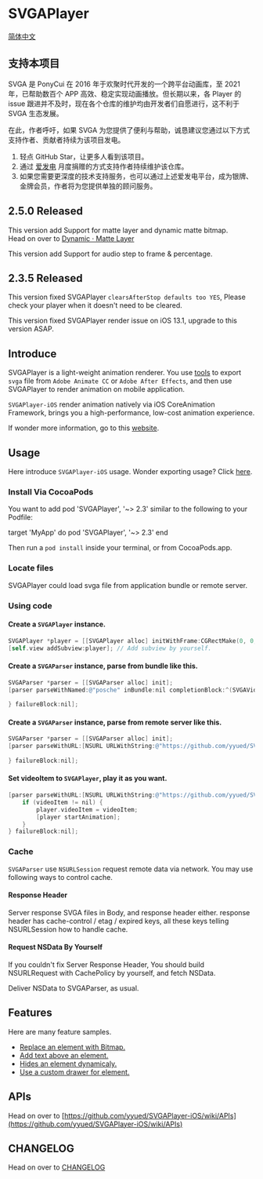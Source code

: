 # SVGAPlayer

[简体中文](./readme.zh.md)

## 支持本项目

SVGA 是 PonyCui 在 2016 年于欢聚时代开发的一个跨平台动画库，至 2021 年，已帮助数百个 APP 高效、稳定实现动画播放。但长期以来，各 Player 的 issue 跟进并不及时，现在各个仓库的维护均由开发者们自愿进行，这不利于 SVGA 生态发展。

在此，作者呼吁，如果 SVGA 为您提供了便利与帮助，诚恳建议您通过以下方式支持作者、贡献者持续为该项目发电。

1. 轻点 GitHub Star，让更多人看到该项目。
2. 通过 [爱发电](https://afdian.net/@ponycui/plan) 月度捐赠的方式支持作者持续维护该仓库。
3. 如果您需要更深度的技术支持服务，也可以通过上述爱发电平台，成为银牌、金牌会员，作者将为您提供单独的顾问服务。

## 2.5.0 Released

This version add Support for matte layer and dynamic matte bitmap.<br>
Head on over to [Dynamic · Matte Layer](https://github.com/yyued/SVGAPlayer-iOS/wiki/Dynamic-%C2%B7-Matte-Layer)

This version add Support for audio step to frame & percentage.

## 2.3.5 Released

This version fixed SVGAPlayer `clearsAfterStop defaults too YES`, Please check your player when it doesn't need to be cleared.

This version fixed SVGAPlayer render issue on iOS 13.1, upgrade to this version ASAP.

## Introduce

SVGAPlayer is a light-weight animation renderer. You use [tools](http://svga.io/designer.html) to export `svga` file from `Adobe Animate CC` or `Adobe After Effects`, and then use SVGAPlayer to render animation on mobile application.

`SVGAPlayer-iOS` render animation natively via iOS CoreAnimation Framework, brings you a high-performance, low-cost animation experience.

If wonder more information, go to this [website](http://svga.io/).

## Usage

Here introduce `SVGAPlayer-iOS` usage. Wonder exporting usage? Click [here](http://svga.io/designer.html).

### Install Via CocoaPods

You want to add pod 'SVGAPlayer', '~> 2.3' similar to the following to your Podfile:

target 'MyApp' do
  pod 'SVGAPlayer', '~> 2.3'
end

Then run a `pod install` inside your terminal, or from CocoaPods.app.

### Locate files

SVGAPlayer could load svga file from application bundle or remote server.

### Using code

#### Create a `SVGAPlayer` instance.

```objectivec
SVGAPlayer *player = [[SVGAPlayer alloc] initWithFrame:CGRectMake(0, 0, 200, 200)];
[self.view addSubview:player]; // Add subview by yourself.
```

#### Create a `SVGAParser` instance, parse from bundle like this.
```objectivec
SVGAParser *parser = [[SVGAParser alloc] init];
[parser parseWithNamed:@"posche" inBundle:nil completionBlock:^(SVGAVideoEntity * _Nonnull videoItem) {
    
} failureBlock:nil];
```

#### Create a `SVGAParser` instance, parse from remote server like this.

```objectivec
SVGAParser *parser = [[SVGAParser alloc] init];
[parser parseWithURL:[NSURL URLWithString:@"https://github.com/yyued/SVGA-Samples/blob/master/posche.svga?raw=true"] completionBlock:^(SVGAVideoEntity * _Nullable videoItem) {
    
} failureBlock:nil];
```

#### Set videoItem to `SVGAPlayer`, play it as you want.

```objectivec
[parser parseWithURL:[NSURL URLWithString:@"https://github.com/yyued/SVGA-Samples/blob/master/posche.svga?raw=true"] completionBlock:^(SVGAVideoEntity * _Nullable videoItem) {
    if (videoItem != nil) {
        player.videoItem = videoItem;
        [player startAnimation];
    }
} failureBlock:nil];
```

### Cache

`SVGAParser` use `NSURLSession` request remote data via network. You may use following ways to control cache.

#### Response Header

Server response SVGA files in Body, and response header either. response header has cache-control / etag / expired keys, all these keys telling NSURLSession how to handle cache.

#### Request NSData By Yourself

If you couldn't fix Server Response Header, You should build NSURLRequest with CachePolicy by yourself, and fetch NSData.

Deliver NSData to SVGAParser, as usual.

## Features

Here are many feature samples.

* [Replace an element with Bitmap.](https://github.com/yyued/SVGAPlayer-iOS/wiki/Dynamic-Image)
* [Add text above an element.](https://github.com/yyued/SVGAPlayer-iOS/wiki/Dynamic-Text)
* [Hides an element dynamicaly.](https://github.com/yyued/SVGAPlayer-iOS/wiki/Dynamic-Hidden)
* [Use a custom drawer for element.](https://github.com/yyued/SVGAPlayer-iOS/wiki/Dynamic-Drawer)

## APIs

Head on over to [https://github.com/yyued/SVGAPlayer-iOS/wiki/APIs](https://github.com/yyued/SVGAPlayer-iOS/wiki/APIs)

## CHANGELOG

Head on over to [CHANGELOG](./CHANGELOG.md)
